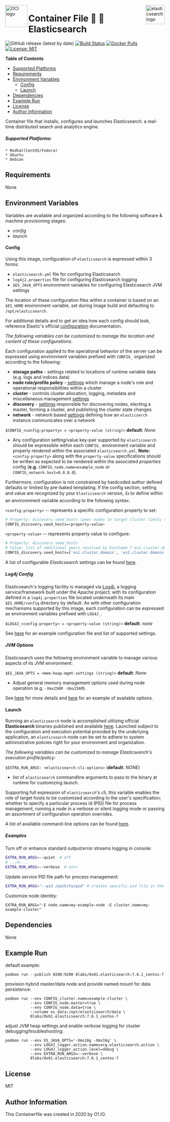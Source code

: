 <p><img src="https://avatars1.githubusercontent.com/u/12563465?s=200&v=4" alt="OCI logo" title="oci" align="left" height="70" /></p>
<p><img src="https://seeklogo.com/images/E/elasticsearch-logo-C75C4578EC-seeklogo.com.png" alt="elasticsearch logo" title="elasticsearch" align="right" height="60" /></p>

Container File :mag_right: :high_brightness: Elasticsearch
=========
![GitHub release (latest by date)](https://img.shields.io/github/v/release/0x0I/container-file-elasticsearch?color=yellow)
[![Build Status](https://travis-ci.org/0x0I/container-file-elasticsearch.svg?branch=master)](https://travis-ci.org/0x0I/container-file-elasticsearch)
[![Docker Pulls](https://img.shields.io/docker/pulls/0labs/0x01.elasticsearch?style=flat)](https://hub.docker.com/repository/docker/0labs/0x01.elasticsearch)
[![License: MIT](https://img.shields.io/badge/License-MIT-blueviolet.svg)](https://opensource.org/licenses/MIT)

**Table of Contents**
  - [Supported Platforms](#supported-platforms)
  - [Requirements](#requirements)
  - [Environment Variables](#environment-variables)
      - [Config](#config)
      - [Launch](#launch)
  - [Dependencies](#dependencies)
  - [Example Run](#example-run)
  - [License](#license)
  - [Author Information](#author-information)

Container file that installs, configures and launches Elasticsearch: a real-time distributed search and analytics engine.

##### Supported Platforms:
```
* Redhat(CentOS/Fedora)
* Ubuntu
* Debian
```

Requirements
------------

None

Environment Variables
--------------
Variables are available and organized according to the following software & machine provisioning stages:
* _config_
* _launch_

#### Config

Using this image, configuration of `elasticsearch` is expressed within 3 forms:
- `elasticsearch.yml` file for configuring Elasticsearch
- `log4j2.properties` file for configuring Elasticsearch logging
- `$ES_JAVA_OPTS` environment variables for configuring Elasticsearch JVM settings

The location of these configuration files within a container is based on an `$ES_HOME` environment variable, set during image build and defaulting to `/opt/elasticsearch`.

For additional details and to get an idea how each config should look, reference Elastic's official [configuration](https://www.elastic.co/guide/en/elasticsearch/reference/current/settings.html) documentation.

_The following variables can be customized to manage the location and content of these configurations:_

Each configuration applied to the operational behavior of the server can be expressed using environment variables prefixed with `CONFIG_` organized according to the following:
* **storage paths** - settings related to locations of runtime variable data (e.g. logs and indices data)
* **node role/profile policy** - [settings](https://github.com/elastic/elasticsearch/blob/master/docs/reference/modules/node.asciidoc) which manage a node's role and operational responsibilities within a cluster
* **cluster** - controls cluster allocation, logging, metadata and miscellaneous management [settings](https://github.com/elastic/elasticsearch/blob/master/docs/reference/modules/cluster.asciidoc)
* **discovery** - [settings](https://github.com/elastic/elasticsearch/blob/master/docs/reference/modules/discovery.asciidoc) responsible for discovering nodes, electing a master, forming a cluster, and publishing the cluster state changes
* **network** - network based [settings](https://github.com/elastic/elasticsearch/blob/master/docs/reference/modules/network.asciidoc) defining how an `elasticserch` instance communicates over a network

`$CONFIG_<config-property> = <property-value (string)>` **default**: *None*

* Any configuration setting/value key-pair supported by `elasticsearch` should be expressible within each `CONFIG_` environment variable and properly rendered within the associated `elasticsearch.yml`. **Note:** `<config-property>` along with the `property-value` specifications should be written as expected to be rendered within the associated *properties* config (**e.g.** `CONFIG_node.name=example_node` or  `CONFIG_network.host=0.0.0.0`).

Furthermore, configuration is not constrained by hardcoded author defined defaults or limited by pre-baked templating. If the config section, setting and value are recognized by your `Elasticsearch` version, :thumbsup: to define within an environnment variable according to the following syntax.

  `<config-property>` -- represents a specific configuration property to set:

  ```bash
  # Property: discovery.seed_hosts (peer nodes in target cluster likely to be live and contactable for seeding the discovery process)
  CONFIG_discovery.seed_hosts=<property-value>
  ```

  `<property-value>` -- represents property value to configure:
  ```bash
  # Property: discovery.seed_hosts
  # Value: list of additional peers resolved by hostname ['es1.cluster.domain', 'es2.cluster.domain']
  CONFIG_discovery.seed_hosts=['es1.cluster.domain', 'es2.cluster.domain']
  ```

  A list of configurable *Elasticsearch* settings can be found [here](https://github.com/elastic/elasticsearch/tree/master/docs/reference).
  
##### Log4j Config

Elasticsearch's logging facility is managed via [Log4j](https://logging.apache.org/log4j/2.x/), a logging service/framework built under the Apache project; with its configuration defined in a `log4j.properties` file located underneath its main `$ES_HOME/config` directory by default. As with other configuration mechanisms supported by this image, each configuration can be expressed as environment variables prefixed with `LOG4J_`.

`$LOG4J_<config-property> = <property-value (string)>` **default**: *none*

See [here](https://github.com/elastic/elasticsearch/blob/master/distribution/src/config/log4j2.properties) for an example configuration file and list of supported settings.

##### JVM Options

Elasticsearch uses the following environment variable to manage various aspects of its JVM environment:

`$ES_JAVA_OPTS = <mem-heap-mgmt-settings (string)>` **default**: *None*

* Adjust general memory management options used during node operation (e.g. `-Xmx256M -Xms256M`).

See [here](https://www.elastic.co/guide/en/elasticsearch/reference/current/jvm-options.html) for more details and [here](https://github.com/elastic/elasticsearch/blob/master/distribution/src/config/jvm.options) for an example of available options.

#### Launch

Running an `elasticsearch` node is accomplished utilizing official **Elasticsearch** binaries published and available [here](https://www.elastic.co/downloads/elasticsearch). Launched subject to the configuration and execution potential provided by the underlying application, an `elasticsearch` node can be set to adhere to system administrative policies right for your environment and organization.

_The following variables can be customized to manage Elasticsearch's execution profile/policy:_

`$EXTRA_RUN_ARGS: <elasticsearch-cli-options>` (**default**: *NONE*)
- list of `elasticsearch` commandline arguments to pass to the binary at runtime for customizing launch.

Supporting full expression of `elasticsearch`'s cli, this variable enables the role of target hosts to be customized according to the user's specification; whether to specify a particular process id (PID) file for process management, running a node in a verbose or silent logging mode or passing an assortment of configuration operation overrides.

  A list of available command-line options can be found [here](https://gist.github.com/0x0I/f9890f486ff215cfc39642c4d7eccc01).

##### Examples

  Turn off or enhance standard output/error streams logging in console:
  ```bash
  EXTRA_RUN_ARGS=--quiet  # off
  # ...or...
  EXTRA_RUN_ARGS=--verbose  # on++
  ```

 Update service PID file path for process management:
  ```bash
  EXTRA_RUN_ARGS="--pid /path/to/pid" # creates specific pid file in the specified path on start 
  ```

 Customize node identity:
  ```
  EXTRA_RUN_ARGS="-E node.name=my-example-node -E cluster.name=my-example-cluster"
  ```

Dependencies
------------

None

Example Run
----------------
default example:
```
podman run --publish 9200:9200 0labs/0x01.elasticsearch:7.6.1_centos-7
```

provision hybrid master/data node and provide named mount for data persistence:
```
podman run --env CONFIG_cluster.name=example-cluster \
           --env CONFIG_node.master=true \
           --env CONFIG_node.data=true \
           --volume es_data:/opt/elasticsearch/data \
           0labs/0x01.elasticsearch:7.6.1_centos-7
```

adjust JVM heap settings and enable verbose logging for cluster debugging/troubleshooting:
```
podman run --env ES_JAVA_OPTS='-Xms16g -Xmx16g' \
           --env LOG4J_logger.action.name=org.elasticsearch.action \
           --env LOG4J_logger.action.level=debug \
           --env EXTRA_RUN_ARGS=--verbose \
           0labs/0x01.elasticsearch:7.6.1_centos-7
```

License
-------

MIT

Author Information
------------------

This Containerfile was created in 2020 by O1.IO.
